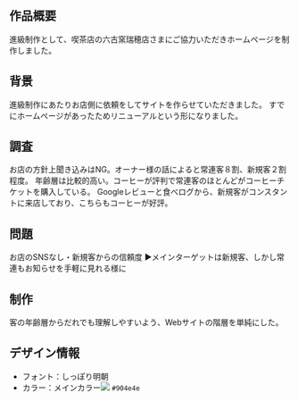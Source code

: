 ## 作品概要
進級制作として、喫茶店の六古窯瑞穂店さまにご協力いただきホームページを制作しました。

## 背景
進級制作にあたりお店側に依頼をしてサイトを作らせていただきました。
すでにホームページがあったためリニューアルという形になりました。

## 調査
お店の方針上聞き込みはNG。オーナー様の話によると常連客８割、新規客２割程度。
年齢層は比較的高い。コーヒーが評判で常連客のほとんどがコーヒーチケットを購入している。
Googleレビューと食べログから、新規客がコンスタントに来店しており、こちらもコーヒーが好評。

## 問題
お店のSNSなし・新規客からの信頼度
▶︎メインターゲットは新規客、しかし常連もお知らせを手軽に見れる様に

## 制作
客の年齢層からだれでも理解しやすいよう、Webサイトの階層を単純にした。

## デザイン情報
- フォント：しっぽり明朝
- カラー：メインカラー![](https://via.placeholder.com/16/c7e7f6/FFFFFF/?text=%20) `#904e4e`
